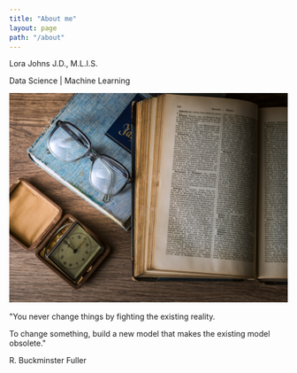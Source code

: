 ```yaml
---
title: "About me"
layout: page
path: "/about"
---
```


Lora Johns
J.D., M.L.I.S.

Data Science | Machine Learning

![A photo of some books and stuff.](./1.jpg)

"You never change things by fighting the existing reality.


To change something, build a new model that makes the existing model obsolete."


R. Buckminster Fuller